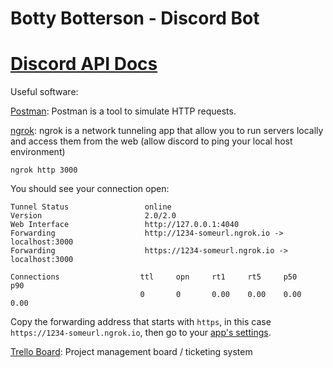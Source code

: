 # Botty Botterson - Discord Bot

# [Discord API Docs](https://discord.com/developers/docs/getting-started#overview)

Useful software:

[Postman](https://app.getpostman.com/join-team?invite_code=21b0edb74f65a5492e06fbda2c62ea46): Postman is a tool to simulate HTTP requests.

[ngrok](https://ngrok.com/): ngrok is a network tunneling app that allow you to run servers locally and access them from the web (allow discord to ping your local host environment)
```
ngrok http 3000
```

You should see your connection open:

```
Tunnel Status                 online
Version                       2.0/2.0
Web Interface                 http://127.0.0.1:4040
Forwarding                    http://1234-someurl.ngrok.io -> localhost:3000
Forwarding                    https://1234-someurl.ngrok.io -> localhost:3000

Connections                  ttl     opn     rt1     rt5     p50     p90
                             0       0       0.00    0.00    0.00    0.00
```

Copy the forwarding address that starts with `https`, in this case `https://1234-someurl.ngrok.io`, then go to your [app's settings](https://discord.com/developers/applications).

[Trello Board](https://trello.com/b/hdPVSuGj/discord-bot): Project management board / ticketing system
